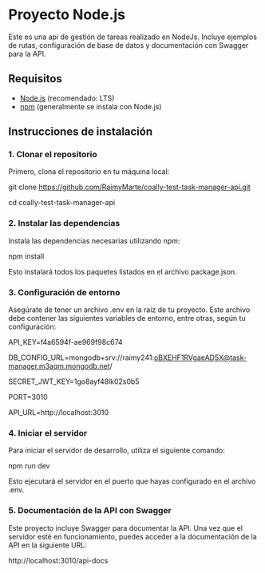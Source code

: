 # Proyecto Node.js

Este es una api de gestión de tareas realizado en NodeJs. Incluye ejemplos de rutas, configuración de base de datos y documentación con Swagger para la API.

## Requisitos

- [Node.js](https://nodejs.org/) (recomendado: LTS)
- [npm](https://www.npmjs.com/) (generalmente se instala con Node.js)

## Instrucciones de instalación

### 1. Clonar el repositorio

Primero, clona el repositorio en tu máquina local:

git clone https://github.com/RaimyMarte/coally-test-task-manager-api.git

cd coally-test-task-manager-api

### 2. Instalar las dependencias

Instala las dependencias necesarias utilizando npm:

npm install

Esto instalará todos los paquetes listados en el archivo package.json.

### 3. Configuración de entorno

Asegúrate de tener un archivo .env en la raíz de tu proyecto. Este archivo debe contener las siguientes variables de entorno, entre otras, según tu configuración:

API_KEY=f4a6594f-ae969f98c674

DB_CONFIG_URL=mongodb+srv://raimy241:oBXEHF1RVgaeAD5X@task-manager.m3aqm.mongodb.net/

SECRET_JWT_KEY=1go8ayf48lk02s0b5

PORT=3010

API_URL=http://localhost:3010

### 4. Iniciar el servidor

Para iniciar el servidor de desarrollo, utiliza el siguiente comando:

npm run dev

Esto ejecutará el servidor en el puerto que hayas configurado en el archivo .env.

### 5. Documentación de la API con Swagger

Este proyecto incluye Swagger para documentar la API. Una vez que el servidor esté en funcionamiento, puedes acceder a la documentación de la API en la siguiente URL:

http://localhost:3010/api-docs